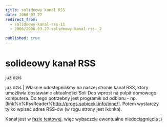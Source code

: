 ```yaml
---
title: solideowy kanał RSS
date: 2006-03-27
redirect_from: 
  - solideowy-kanal-rss-11
  - 2006/2006.03.27-solideowy-kanal-rss-_2

published: true
---
```




# solideowy kanał RSS

<time>już dziś</time>

już dziś | Właśnie udostępniliśmy na naszej stronie kanał RSS, który umożliwia dostawanie aktualności Soli Deo wprost na pulpit domowego komputera. Do tego potrzebny jest programik od odbioru - np. [link%n%RssReader%http://progs.sobiecki.info/inne/]. Potem wystarczy tylko wpisać adres RSS-ów (w rogu strony jest ikonka).

Kanał jest w <u>fazie testowej</u>, więc wybaczcie ewentualne niedociągnięcia ;)

<!--{{json:{"created_date":"2006-03-27 01:56:16","publish_down":"0000-00-00 00:00:00","id":"325"}}}-->